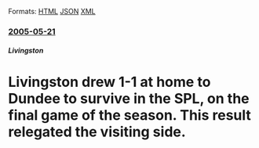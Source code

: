 
Formats: [HTML](/news/2005/05/21/livingston-drew-1-1-at-home-to-dundee-to-survive-in-the-spl-on-the-final-game-of-the-season-this-result-relegated-the-visiting-side.html)  [JSON](/news/2005/05/21/livingston-drew-1-1-at-home-to-dundee-to-survive-in-the-spl-on-the-final-game-of-the-season-this-result-relegated-the-visiting-side.json)  [XML](/news/2005/05/21/livingston-drew-1-1-at-home-to-dundee-to-survive-in-the-spl-on-the-final-game-of-the-season-this-result-relegated-the-visiting-side.xml)  

### [2005-05-21](/news/2005/05/21/index.md)

##### Livingston
#  Livingston drew 1-1 at home to Dundee to survive in the SPL, on the final game of the season. This result relegated the visiting side.



